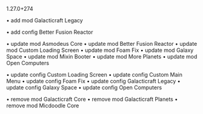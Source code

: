 1.27.0+274

• add mod Galacticraft Legacy

• add config Better Fusion Reactor

• update mod Asmodeus Core
• update mod Better Fusion Reactor
• update mod Custom Loading Screen
• update mod Foam Fix
• update mod Galaxy Space
• update mod Mixin Booter
• update mod More Planets
• update mod Open Computers

• update config Custom Loading Screen
• update config Custom Main Menu
• update config Foam Fix
• update config Galacticraft Legacy
• update config Galaxy Space
• update config Open Computers

• remove mod Galacticraft Core
• remove mod Galacticraft Planets
• remove mod Micdoodle Core
